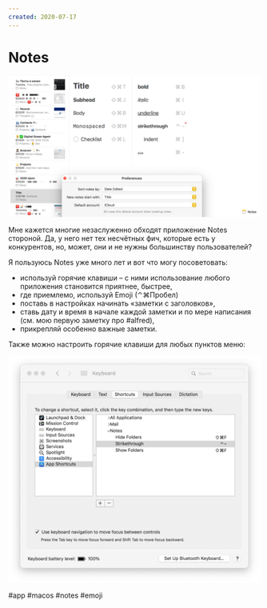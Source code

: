 ```yaml
---
created: 2020-07-17
---
```


# Notes

![Notes screenshot](notes.png "Notes screenshot")

Мне кажется многие незаслуженно обходят приложение Notes стороной.
Да, у него нет тех несчётных фич, которые есть у конкурентов, но, может, они и не нужны большинству пользователей?

Я пользуюсь Notes уже много лет и вот что могу посоветовать:

- используй горячие клавиши – с ними использование любого приложения становится приятнее, быстрее,
- где приемлемо, используй Emoji (⌃⌘Пробел)
- поставь в настройках начинать «заметки с заголовков»,
- ставь дату и время в начале каждой заметки и по мере написания (см. мою первую заметку про #alfred),
- прикрепляй особенно важные заметки.

Также можно настроить горячие клавиши для любых пунктов меню:

![Notes additional hotkeys](notes_additional_hotkeys.png "Notes additional hotkeys")

#app #macos #notes #emoji
